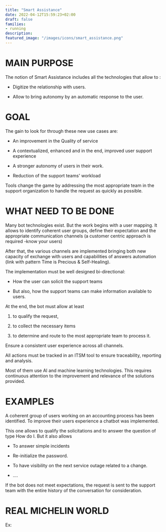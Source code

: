 ```yaml
---
title: "Smart Assistance"
date: 2022-04-12T15:59:23+02:00
draft: false
families:
- running
description:
featured_image: "/images/icons/smart_assistance.png"
---
```



# MAIN PURPOSE

The notion of Smart Assistance includes all the technologies that allow to :

* Digitize the relationship with users.

* Allow to bring autonomy by an automatic response to the user.


# GOAL


The gain to look for through these new use cases are:

* An improvement in the Quality of service

* A contextualized, enhanced and in the end, improved user support experience

* A stronger autonomy of users in their work.

* Reduction of the support teams' workload



Tools change the game by addressing the most appropriate team in the support organization to handle the request as quickly as possible.



# WHAT NEED TO BE DONE

Many bot technologies exist. But the work begins with a user mapping. It allows to identify coherent user groups, define their expectation and the appropriate communication channels (a customer centric approach is required -know your users)



After that, the various channels are implemented bringing both new capacity of exchange with users and capabilities of answers automation (link with pattern Time is Precious & Self-Healing).



The implementation must be well designed bi-directional:

* How the user can solicit the support teams

* But also, how the support teams can make information available to users.

At the end, the bot must allow at least

1) to qualify the request,

2) to collect the necessary items

3) to determine and route to the most appropriate team to process it.



Ensure a consistent user experience across all channels.



All actions must be tracked in an ITSM tool to ensure traceability, reporting and analysis.

Most of them use AI and machine learning technologies. This requires continuous attention to the improvement and relevance of the solutions provided.


# EXAMPLES



A coherent group of users working on an accounting process has been identified. To improve their users experience a chatbot was implemented.



This one allows to qualify the solicitations and to answer the question of type How do I. But it also allows

* To answer simple incidents

* Re-initialize the password.

* To have visibility on the next service outage related to a change.

* ....



If the bot does not meet expectations, the request is sent to the support team with the entire history of the conversation for consideration.





# REAL MICHELIN WORLD

Ex:  
